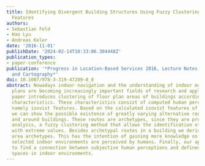 ```yaml
---
title: Identifying Divergent Building Structures Using Fuzzy Clustering of Isovist
  Features
authors:
- Sebastian Feld
- Hao Lyu
- Andreas Keler
date: '2016-11-01'
publishDate: '2024-02-14T10:33:06.304448Z'
publication_types:
- paper-conference
publication: '*Progress in Location-Based Services 2016, Lecture Notes in Geoinformation
  and Cartography*'
doi: 10.1007/978-3-319-47289-8_8
abstract: Nowadays indoor navigation and the understanding of indoor maps and floor
  plans are becoming increasingly important fields of research and application. This
  paper introduces clustering of floor plan areas of buildings according to different
  characteristics. These characteristics consist of computed human perception of space,
  namely isovist features. Based on the calculated isovist features of floorplans
  we can show the possible existence of greatly varying alternative routes inside
  and around buildings. These routes are archetypes, since they are products of archetypal
  analysis, a fuzzy clustering method that allows the identification of observations
  with extreme values. Besides archetypal routes in a building we derive floor plan
  area archetypes. This has the intention of gaining more knowledge on how parts of
  selected indoor environments are perceived by humans. Finally, our approach helps
  to find a connection between subjective human perceptions and defined functional
  spaces in indoor environments.
---
```

